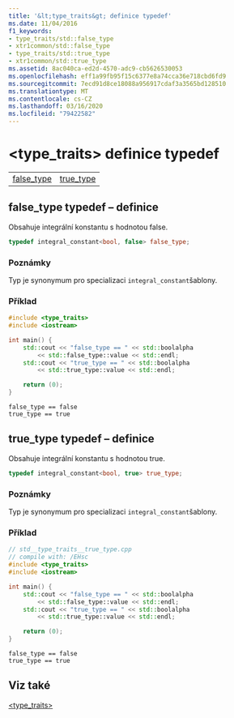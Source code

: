 ```yaml
---
title: '&lt;type_traits&gt; definice typedef'
ms.date: 11/04/2016
f1_keywords:
- type_traits/std::false_type
- xtr1common/std::false_type
- type_traits/std::true_type
- xtr1common/std::true_type
ms.assetid: 8ac040ca-ed2d-4570-adc9-cb5626530053
ms.openlocfilehash: eff1a99fb95f15c6377e8a74cca36e718cbd6fd9
ms.sourcegitcommit: 7ecd91d8ce18088a956917cdaf3a3565bd128510
ms.translationtype: MT
ms.contentlocale: cs-CZ
ms.lasthandoff: 03/16/2020
ms.locfileid: "79422582"
---
```

# <a name="lttype_traitsgt-typedefs"></a>&lt;type_traits&gt; definice typedef

|||
|-|-|
|[false_type](#false_type)|[true_type](#true_type)|

## <a name="false_type"></a>false_type typedef – definice

Obsahuje integrální konstantu s hodnotou false.

```cpp
typedef integral_constant<bool, false> false_type;
```

### <a name="remarks"></a>Poznámky

Typ je synonymum pro specializaci `integral_constant`šablony.

### <a name="example"></a>Příklad

```cpp
#include <type_traits>
#include <iostream>

int main() {
    std::cout << "false_type == " << std::boolalpha
        << std::false_type::value << std::endl;
    std::cout << "true_type == " << std::boolalpha
        << std::true_type::value << std::endl;

    return (0);
}
```

```Output
false_type == false
true_type == true
```

## <a name="true_type"></a>true_type typedef – definice

Obsahuje integrální konstantu s hodnotou true.

```cpp
typedef integral_constant<bool, true> true_type;
```

### <a name="remarks"></a>Poznámky

Typ je synonymum pro specializaci `integral_constant`šablony.

### <a name="example"></a>Příklad

```cpp
// std__type_traits__true_type.cpp
// compile with: /EHsc
#include <type_traits>
#include <iostream>

int main() {
    std::cout << "false_type == " << std::boolalpha
        << std::false_type::value << std::endl;
    std::cout << "true_type == " << std::boolalpha
        << std::true_type::value << std::endl;

    return (0);
}
```

```Output
false_type == false
true_type == true
```

## <a name="see-also"></a>Viz také

[<type_traits>](../standard-library/type-traits.md)
